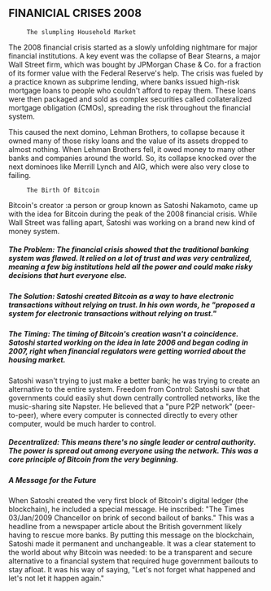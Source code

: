 ## FINANICIAL CRISES 2008

         The slumpling Household Market

The 2008 financial crisis started as a slowly unfolding nightmare for major financial institutions. A key event was the collapse of Bear Stearns, a major Wall Street firm, which was bought by JPMorgan Chase & Co. for a fraction of its former value with the Federal Reserve's help. The crisis was fueled by a practice known as subprime lending, where banks issued high-risk mortgage loans to people who couldn't afford to repay them. These loans were then packaged and sold as complex securities called collateralized mortgage obligation (CMOs), spreading the risk throughout the financial system.

 This caused the next domino, Lehman Brothers, to collapse because it owned many of those risky loans and the value of its assets dropped to almost nothing.
​When Lehman Brothers fell, it owed money to many other banks and companies around the world. So, its collapse knocked over the next dominoes like Merrill Lynch and AIG, which were also very close to failing.

         The Birth Of Bitcoin

 Bitcoin's creator :a person or group known as Satoshi Nakamoto, came up with the idea for Bitcoin during the peak of the 2008 financial crisis. While Wall Street was falling apart, Satoshi was working on a brand new kind of money system.

##### The Problem: The financial crisis showed that the traditional banking system was flawed. It relied on a lot of trust and was very centralized, meaning a       few  big  institutions held all the power and could make risky decisions that hurt everyone else.

#####   The Solution: Satoshi created Bitcoin as a way to have electronic transactions without relying on trust. In his own words, he "proposed a system for electronic   transactions without relying on trust."

#####   The Timing: The timing of Bitcoin's creation wasn't a coincidence. Satoshi started working on the idea in late 2006 and began coding in 2007, right when financial regulators were getting worried about the housing market.

Satoshi wasn't trying to just make a better bank; he was trying to create an alternative to the entire system.
Freedom from Control: Satoshi saw that governments could easily shut down centrally controlled networks, like the music-sharing site Napster. He believed that a "pure P2P network" (peer-to-peer), where every computer is connected directly to every other computer, would be much harder to control.

##### Decentralized: This means there's no single leader or central authority. The power is spread out among everyone using the network. This was a core principle of Bitcoin from the very beginning.

##### A Message for the Future

When Satoshi created the very first block of Bitcoin's digital ledger (the blockchain), he included a special message.
He inscribed: "The Times 03/Jan/2009 Chancellor on brink of second bailout of banks."
This was a headline from a newspaper article about the British government likely having to rescue more banks.
By putting this message on the blockchain, Satoshi made it permanent and unchangeable. It was a clear statement to the world about why Bitcoin was needed: to be a transparent and secure alternative to a financial system that required huge government bailouts to stay afloat. It was his way of saying, "Let's not forget what happened and let's not let it happen again."  